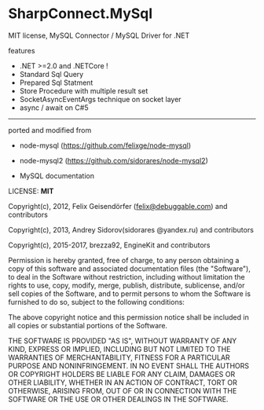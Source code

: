 # SharpConnect.MySql
MIT license, MySQL Connector / MySQL Driver for .NET

features
   
   - .NET >=2.0 and .NETCore !
   - Standard Sql Query
   - Prepared Sql Statment
   - Store Procedure with multiple result set
   - SocketAsyncEventArgs technique on socket layer
   - async / await on C#5 

---
 ported and modified from 
 - node-mysql (https://github.com/felixge/node-mysql)
 
 - node-mysql2 (https://github.com/sidorares/node-mysql2)
 
 - MySQL documentation
 
   
LICENSE: **MIT**

  
 Copyright(c), 2012, Felix Geisendörfer (felix@debuggable.com) and contributors
  
 Copyright(c), 2013, Andrey Sidorov(sidorares @yandex.ru) and contributors
 
 Copyright(c), 2015-2017, brezza92, EngineKit  and contributors 

  
 Permission is hereby granted, free of charge, to any person obtaining a copy
 of this software and associated documentation files (the "Software"), to deal
 in the Software without restriction, including without limitation the rights
 to use, copy, modify, merge, publish, distribute, sublicense, and/or sell
 copies of the Software, and to permit persons to whom the Software is
 furnished to do so, subject to the following conditions:

 The above copyright notice and this permission notice shall be included in
 all copies or substantial portions of the Software.

 THE SOFTWARE IS PROVIDED "AS IS", WITHOUT WARRANTY OF ANY KIND, EXPRESS OR
 IMPLIED, INCLUDING BUT NOT LIMITED TO THE WARRANTIES OF MERCHANTABILITY,
 FITNESS FOR A PARTICULAR PURPOSE AND NONINFRINGEMENT. IN NO EVENT SHALL THE
 AUTHORS OR COPYRIGHT HOLDERS BE LIABLE FOR ANY CLAIM, DAMAGES OR OTHER
 LIABILITY, WHETHER IN AN ACTION OF CONTRACT, TORT OR OTHERWISE, ARISING FROM,
 OUT OF OR IN CONNECTION WITH THE SOFTWARE OR THE USE OR OTHER DEALINGS IN
 THE SOFTWARE.
  
